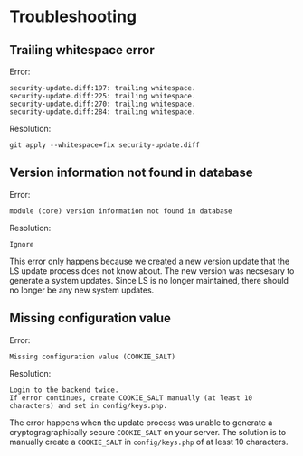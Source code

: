 # Troubleshooting

## Trailing whitespace error

Error: 

```
security-update.diff:197: trailing whitespace.
security-update.diff:225: trailing whitespace.
security-update.diff:270: trailing whitespace.
security-update.diff:284: trailing whitespace.
```

Resolution:

```
git apply --whitespace=fix security-update.diff
```

## Version information not found in database

Error:

```
module (core) version information not found in database
```

Resolution:

```
Ignore
```

This error only happens because we created a new version update that the LS update process does not know about. The new version was necsesary to generate a system updates. Since LS is no longer maintained, there should no longer be any new system updates.

## Missing configuration value

Error:

```
Missing configuration value (COOKIE_SALT)
```

Resolution:

```
Login to the backend twice.
If error continues, create COOKIE_SALT manually (at least 10 characters) and set in config/keys.php.
```

The error happens when the update process was unable to generate a cryptogragraphically secure `COOKIE_SALT` on your server. The solution is to manually create a `COOKIE_SALT` in `config/keys.php` of at least 10 characters.
